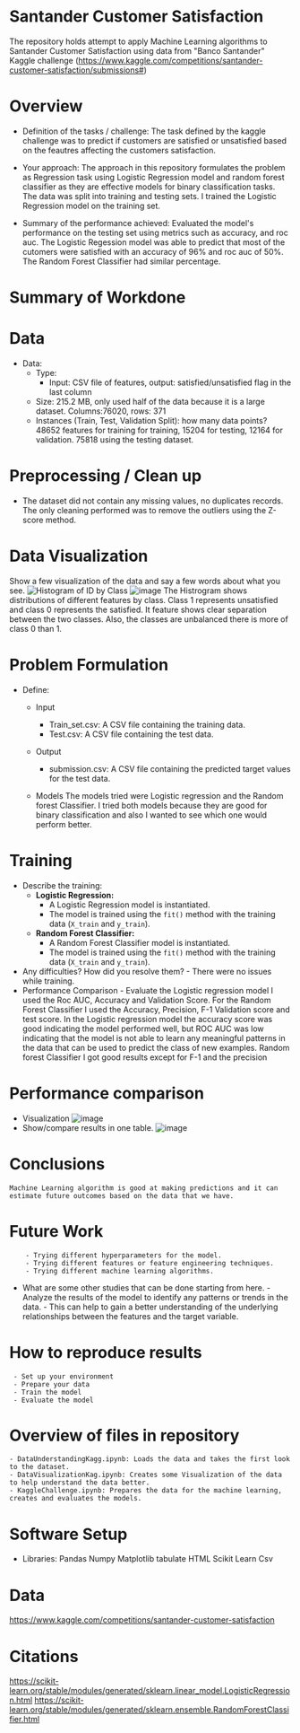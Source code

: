 # Santander Customer Satisfaction
The repository holds attempt to apply Machine Learning algorithms to Santander Customer Satisfaction using data from "Banco Santander" Kaggle challenge (https://www.kaggle.com/competitions/santander-customer-satisfaction/submissions#)

# Overview
- Definition of the tasks / challenge: The task defined by the kaggle challenge was to predict if customers are satisfied or unsatisfied based on the feautres affecting the customers satisfaction.
   
- Your approach: The approach in this repository formulates the problem as Regression task using Logistic Regression model and random forest classifier as they are effective models for binary classification tasks. The data was split into training and testing sets. I trained the Logistic Regression model on the training set.
  
- Summary of the performance achieved: Evaluated the model's performance on the testing set using metrics such as accuracy, and roc auc. The Logistic Regession model was able to predict that most of the cutomers were satisfied with an accuracy of 96% and roc auc of 50%. The Random Forest Classifier had similar percentage.  

# Summary of Workdone

# Data
- Data:
    - Type: 
         - Input: CSV file of features, output: satisfied/unsatisfied flag in the last column
    - Size: 215.2 MB, only used half of the data because it is a large dataset. Columns:76020, rows: 371
    - Instances (Train, Test, Validation Split): how many data points? 48652 features for training  for training, 15204 for testing, 12164 for validation. 75818 using the testing 
    dataset. 
#  Preprocessing / Clean up
  - The dataset did not contain any missing values, no duplicates records. The only cleaning performed was to remove the outliers using the Z-score method. 
#  Data Visualization
Show a few visualization of the data and say a few words about what you see.
![Histogram of ID by Class](https://github.com/Pelezo/projectTemplate/assets/143844196/d0933c7d-0908-4221-a3c3-b650d411b349)
![image](https://github.com/Pelezo/projectTemplate/assets/143844196/15a5ec75-972e-44a6-ac76-265ae263f7a2)
The Histrogram shows distributions of different features by class. Class 1 represents unsatisfied and class 0 represents the satisfied. It feature shows clear separation between the two classes. Also, the classes are unbalanced there is more of class 0 than 1. 

# Problem Formulation
  - Define:
     - Input
        - Train_set.csv: A CSV file containing the training data.
        - Test.csv: A CSV file containing the test data.
     - Output
        - submission.csv: A CSV file containing the predicted target values for 
        the test data.

     - Models
       The models tried were Logistic regression and the Random forest Classifier. I tried 
       both models because they are good for binary classification and also I 
       wanted to see which one would perform better.

# Training
  - Describe the training:
    - **Logistic Regression:**
        - A Logistic Regression model is instantiated.
        - The model is trained using the `fit()` method with the training data (`X_train` and `y_train`).
    - **Random Forest Classifier:**
        - A Random Forest Classifier model is instantiated.
        - The model is trained using the `fit()` method with the training data (`X_train` and `y_train`).
  - Any difficulties? How did you resolve them?
        - There were no issues while training. 
  - Performance Comparison
        - Evaluate the Logistic regression model I used the Roc AUC, Accuracy and Validation Score. For the Random Forest Classifier I used the Accuracy, Precision, F-1 Validation 
        score and test score. In the Logistic regression model the accuracy score was good indicating the model performed well, but ROC AUC was low indicating that the model is not 
        able to learn any meaningful patterns in the data that can be used to predict the class of new examples. Random forest Classifier I got good results except for F-1 and the 
        precision 
# Performance comparison
  - Visualization
   ![image](https://github.com/Pelezo/projectTemplate/assets/143844196/aba6d723-2b0a-4c36-9a73-769eae07f5b1)
  - Show/compare results in one table.
    ![image](https://github.com/Pelezo/projectTemplate/assets/143844196/45b87d96-bc6a-4755-a8f6-9a32de6087ab)

 # Conclusions
    Machine Learning algorithm is good at making predictions and it can estimate future outcomes based on the data that we have. 
 # Future Work
        - Trying different hyperparameters for the model.
        - Trying different features or feature engineering techniques.
        - Trying different machine learning algorithms.
  - What are some other studies that can be done starting from here.
        - Analyze the results of the model to identify any patterns or trends in 
        the data.
        - This can help to gain a better understanding of the underlying relationships between the features and the target variable.
 # How to reproduce results
     - Set up your environment
     - Prepare your data
     - Train the model
     - Evaluate the model
 # Overview of files in repository
    - DataUnderstandingKagg.ipynb: Loads the data and takes the first look to the dataset. 
    - DataVisualizationKag.ipynb: Creates some Visualization of the data to help understand the data better.
    - KaggleChallenge.ipynb: Prepares the data for the machine learning, creates and evaluates the models. 
 # Software Setup
   - Libraries:
     Pandas 
     Numpy
     Matplotlib
     tabulate
     HTML
     Scikit Learn
     Csv
 # Data
   https://www.kaggle.com/competitions/santander-customer-satisfaction
  
 # Citations
  https://scikit-learn.org/stable/modules/generated/sklearn.linear_model.LogisticRegression.html
  https://scikit-learn.org/stable/modules/generated/sklearn.ensemble.RandomForestClassifier.html
 
  
    

